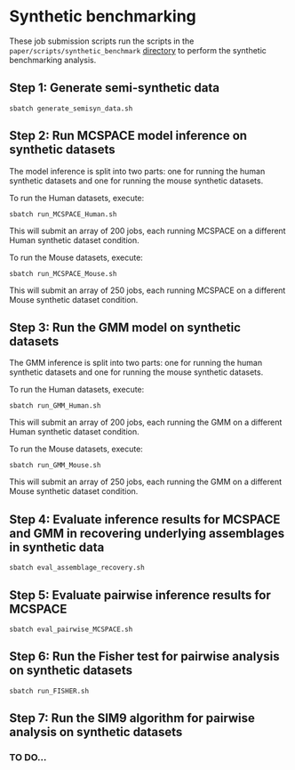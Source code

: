 # Synthetic benchmarking

These job submission scripts run the scripts in the `paper/scripts/synthetic_benchmark` [directory](../../../scripts/synthetic_benchmark/README.md) to perform the synthetic benchmarking analysis.

## Step 1: Generate semi-synthetic data
```
sbatch generate_semisyn_data.sh
```

## Step 2: Run MCSPACE model inference on synthetic datasets
The model inference is split into two parts: one for running the human synthetic datasets and one for running the mouse synthetic datasets.

To run the Human datasets, execute:
```
sbatch run_MCSPACE_Human.sh
```
This will submit an array of 200 jobs, each running MCSPACE on a different Human synthetic dataset condition.

To run the Mouse datasets, execute:
```
sbatch run_MCSPACE_Mouse.sh
```
This will submit an array of 250 jobs, each running MCSPACE on a different Mouse synthetic dataset condition.

## Step 3: Run the GMM model on synthetic datasets
The GMM inference is split into two parts: one for running the human synthetic datasets and one for running the mouse synthetic datasets.

To run the Human datasets, execute:
```
sbatch run_GMM_Human.sh
```
This will submit an array of 200 jobs, each running the GMM on a different Human synthetic dataset condition.

To run the Mouse datasets, execute:
```
sbatch run_GMM_Mouse.sh
```
This will submit an array of 250 jobs, each running the GMM on a different Mouse synthetic dataset condition.

## Step 4: Evaluate inference results for MCSPACE and GMM in recovering underlying assemblages in synthetic data
```
sbatch eval_assemblage_recovery.sh
```

## Step 5: Evaluate pairwise inference results for MCSPACE
```
sbatch eval_pairwise_MCSPACE.sh
```

## Step 6: Run the Fisher test for pairwise analysis on synthetic datasets
```
sbatch run_FISHER.sh
```

## Step 7: Run the SIM9 algorithm for pairwise analysis on synthetic datasets
### TO DO...
